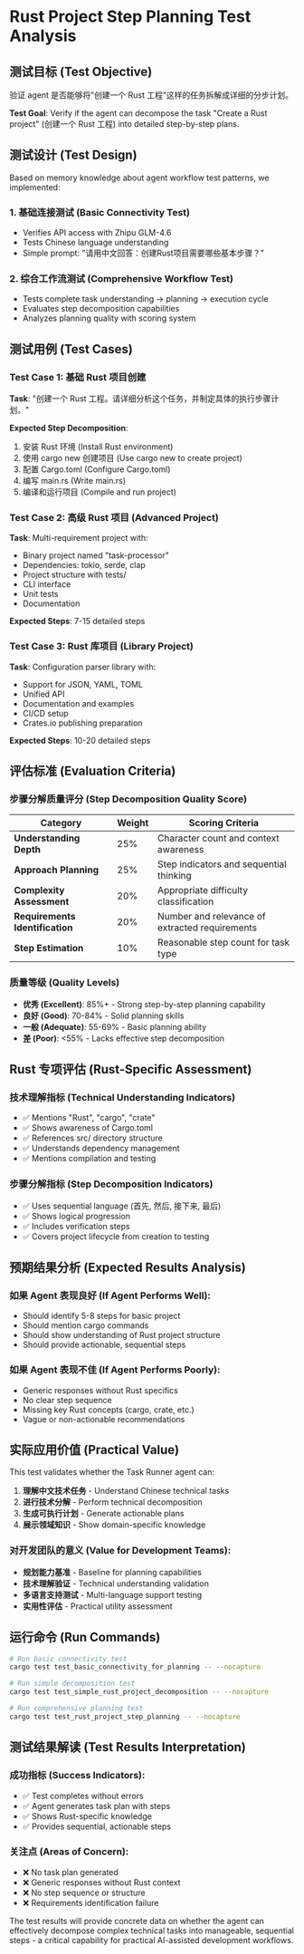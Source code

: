# Rust Project Step Planning Test Analysis

## 测试目标 (Test Objective)

验证 agent 是否能够将"创建一个 Rust 工程"这样的任务拆解成详细的分步计划。

**Test Goal**: Verify if the agent can decompose the task "Create a Rust project" (创建一个 Rust 工程) into detailed step-by-step plans.

## 测试设计 (Test Design)

Based on memory knowledge about agent workflow test patterns, we implemented:

### 1. 基础连接测试 (Basic Connectivity Test)
- Verifies API access with Zhipu GLM-4.6
- Tests Chinese language understanding
- Simple prompt: "请用中文回答：创建Rust项目需要哪些基本步骤？"

### 2. 综合工作流测试 (Comprehensive Workflow Test)
- Tests complete task understanding → planning → execution cycle
- Evaluates step decomposition capabilities
- Analyzes planning quality with scoring system

## 测试用例 (Test Cases)

### Test Case 1: 基础 Rust 项目创建
**Task**: "创建一个 Rust 工程。请详细分析这个任务，并制定具体的执行步骤计划。"

**Expected Step Decomposition**:
1. 安装 Rust 环境 (Install Rust environment)
2. 使用 cargo new 创建项目 (Use cargo new to create project)
3. 配置 Cargo.toml (Configure Cargo.toml)
4. 编写 main.rs (Write main.rs)
5. 编译和运行项目 (Compile and run project)

### Test Case 2: 高级 Rust 项目 (Advanced Project)
**Task**: Multi-requirement project with:
- Binary project named "task-processor"
- Dependencies: tokio, serde, clap
- Project structure with tests/
- CLI interface
- Unit tests
- Documentation

**Expected Steps**: 7-15 detailed steps

### Test Case 3: Rust 库项目 (Library Project)
**Task**: Configuration parser library with:
- Support for JSON, YAML, TOML
- Unified API
- Documentation and examples
- CI/CD setup
- Crates.io publishing preparation

**Expected Steps**: 10-20 detailed steps

## 评估标准 (Evaluation Criteria)

### 步骤分解质量评分 (Step Decomposition Quality Score)

| Category | Weight | Scoring Criteria |
|----------|--------|------------------|
| **Understanding Depth** | 25% | Character count and context awareness |
| **Approach Planning** | 25% | Step indicators and sequential thinking |
| **Complexity Assessment** | 20% | Appropriate difficulty classification |
| **Requirements Identification** | 20% | Number and relevance of extracted requirements |
| **Step Estimation** | 10% | Reasonable step count for task type |

### 质量等级 (Quality Levels)
- **优秀 (Excellent)**: 85%+ - Strong step-by-step planning capability
- **良好 (Good)**: 70-84% - Solid planning skills
- **一般 (Adequate)**: 55-69% - Basic planning ability
- **差 (Poor)**: <55% - Lacks effective step decomposition

## Rust 专项评估 (Rust-Specific Assessment)

### 技术理解指标 (Technical Understanding Indicators)
- ✅ Mentions "Rust", "cargo", "crate"
- ✅ Shows awareness of Cargo.toml
- ✅ References src/ directory structure
- ✅ Understands dependency management
- ✅ Mentions compilation and testing

### 步骤分解指标 (Step Decomposition Indicators)
- ✅ Uses sequential language (首先, 然后, 接下来, 最后)
- ✅ Shows logical progression
- ✅ Includes verification steps
- ✅ Covers project lifecycle from creation to testing

## 预期结果分析 (Expected Results Analysis)

### 如果 Agent 表现良好 (If Agent Performs Well):
- Should identify 5-8 steps for basic project
- Should mention cargo commands
- Should show understanding of Rust project structure
- Should provide actionable, sequential steps

### 如果 Agent 表现不佳 (If Agent Performs Poorly):
- Generic responses without Rust specifics
- No clear step sequence
- Missing key Rust concepts (cargo, crate, etc.)
- Vague or non-actionable recommendations

## 实际应用价值 (Practical Value)

This test validates whether the Task Runner agent can:

1. **理解中文技术任务** - Understand Chinese technical tasks
2. **进行技术分解** - Perform technical decomposition
3. **生成可执行计划** - Generate actionable plans
4. **展示领域知识** - Show domain-specific knowledge

### 对开发团队的意义 (Value for Development Teams):
- **规划能力基准** - Baseline for planning capabilities
- **技术理解验证** - Technical understanding validation
- **多语言支持测试** - Multi-language support testing
- **实用性评估** - Practical utility assessment

## 运行命令 (Run Commands)

```bash
# Run basic connectivity test
cargo test test_basic_connectivity_for_planning -- --nocapture

# Run simple decomposition test
cargo test test_simple_rust_project_decomposition -- --nocapture

# Run comprehensive planning test
cargo test test_rust_project_step_planning -- --nocapture
```

## 测试结果解读 (Test Results Interpretation)

### 成功指标 (Success Indicators):
- ✅ Test completes without errors
- ✅ Agent generates task plan with steps
- ✅ Shows Rust-specific knowledge
- ✅ Provides sequential, actionable steps

### 关注点 (Areas of Concern):
- ❌ No task plan generated
- ❌ Generic responses without Rust context
- ❌ No step sequence or structure
- ❌ Requirements identification failure

The test results will provide concrete data on whether the agent can effectively decompose complex technical tasks into manageable, sequential steps - a critical capability for practical AI-assisted development workflows.